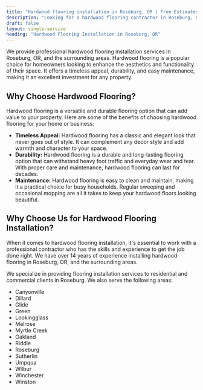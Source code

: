 ```yaml
---
title: "Hardwood flooring installation in Roseburg, OR | Free Estimates"
description: "Looking for a hardwood flooring contractor in Roseburg, OR? We do installation for hardwood, engineered, laminate, luxury vinyl in Roseburg, OR area."
draft: false
layout: single-service
heading: "Hardwood Flooring Installation in Roseburg, OR"
---
```


We provide professional hardwood flooring installation services in Roseburg, OR, and the surrounding areas. Hardwood flooring is a popular choice for homeowners looking to enhance the aesthetics and functionality of their space. It offers a timeless appeal, durability, and easy maintenance, making it an excellent investment for any property.

## Why Choose Hardwood Flooring?
Hardwood flooring is a versatile and durable flooring option that can add value to your property. Here are some of the benefits of choosing hardwood flooring for your home or business:
- **Timeless Appeal:** Hardwood flooring has a classic and elegant look that never goes out of style. It can complement any decor style and add warmth and character to your space.
- **Durability:** Hardwood flooring is a durable and long-lasting flooring option that can withstand heavy foot traffic and everyday wear and tear. With proper care and maintenance, hardwood flooring can last for decades.
- **Maintenance:** Hardwood flooring is easy to clean and maintain, making it a practical choice for busy households. Regular sweeping and occasional mopping are all it takes to keep your hardwood floors looking beautiful.

## Why Choose Us for Hardwood Flooring Installation?
When it comes to hardwood flooring installation, it's essential to work with a professional contractor who has the skills and experience to get the job done right. We have over 14 years of experience installing hardwood flooring in Roseburg, OR, and the surrounding areas.

We specialize in providing flooring installation services to residential and commercial clients in Roseburg. We also serve the following areas:

- Canyonville
- Dillard
- Glide
- Green
- Lookingglass
- Melrose
- Myrtle Creek
- Oakland
- Riddle
- Roseburg
- Sutherlin
- Umpqua
- Wilbur
- Winchester
- Winston